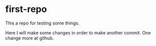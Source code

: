 # first-repo
This a repo for testing some things.

Here I will make some changes in order to make another commit. One change more at github.
